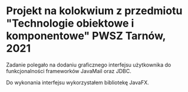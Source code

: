 # Projekt na kolokwium z przedmiotu "Technologie obiektowe i komponentowe" PWSZ Tarnów, 2021

Zadanie polegało na dodaniu graficznego interfejsu użytkownika do funkcjonalności frameworków JavaMail oraz JDBC.

Do wykonania interfejsu wykorzystałem bibliotekę JavaFX.
